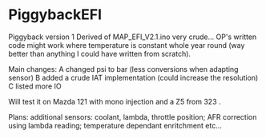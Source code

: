 # PiggybackEFI
Piggyback version 1
Derived of MAP_EFI_V2.1.ino very crude... 
OP's written code might work where temperature is constant whole year round (way better than anything I could have written from scratch).


Main changes:
A changed psi to bar (less conversions when adapting sensor)
B added a crude IAT implementation (could increase the resolution)
C listed more IO


Will test it on Mazda 121 with mono injection and a Z5 from 323 .

Plans:  additional sensors: coolant, lambda, throttle position; AFR correction using lambda reading; temperature dependant enritchment etc...
